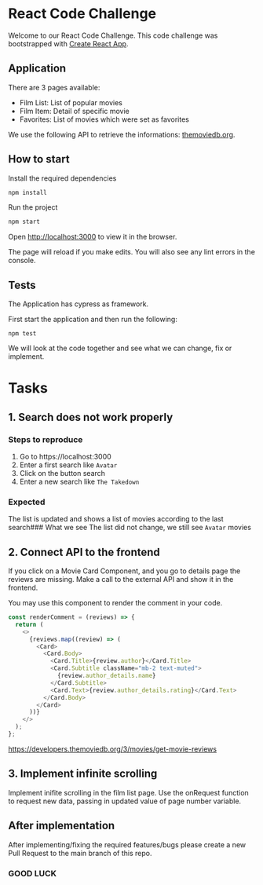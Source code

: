 # React Code Challenge

Welcome to our React Code Challenge. This code challenge was bootstrapped with [Create React App](https://github.com/facebook/create-react-app).

## Application

There are 3 pages available:

- Film List: List of popular movies
- Film Item: Detail of specific movie
- Favorites: List of movies which were set as favorites

We use the following API to retrieve the informations: [themoviedb.org](https://developers.themoviedb.org/3/getting-started/introduction).

## How to start

Install the required dependencies

```bash
npm install
```

Run the project

```bash
npm start
```

Open [http://localhost:3000](http://localhost:3000) to view it in the browser.

The page will reload if you make edits.
You will also see any lint errors in the console.

## Tests

The Application has cypress as framework.

First start the application and then run the following:

```
npm test
```

We will look at the code together and see what we can change, fix or implement.

# Tasks

## 1. Search does not work properly

### Steps to reproduce

1. Go to https://localhost:3000
2. Enter a first search like `Avatar`
3. Click on the button search
4. Enter a new search like `The Takedown`

### Expected

The list is updated and shows a list of movies according to the last search### What we see
The list did not change, we still see `Avatar` movies

## 2. Connect API to the frontend

If you click on a Movie Card Component, and you go to details page the reviews are missing. Make a call to the external API and show it in the frontend.

You may use this component to render the comment in your code.

```javascript
const renderComment = (reviews) => {
  return (
    <>
      {reviews.map((review) => (
        <Card>
          <Card.Body>
            <Card.Title>{review.author}</Card.Title>
            <Card.Subtitle className="mb-2 text-muted">
              {review.author_details.name}
            </Card.Subtitle>
            <Card.Text>{review.author_details.rating}</Card.Text>
          </Card.Body>
        </Card>
      ))}
    </>
  );
};
```

https://developers.themoviedb.org/3/movies/get-movie-reviews

## 3. Implement infinite scrolling

Implement inifite scrolling in the film list page.
Use the onRequest function to request new data, passing in updated value of page number variable.

## After implementation

After implementing/fixing the required features/bugs please create a new Pull Request to the main branch of this repo.

### GOOD LUCK
